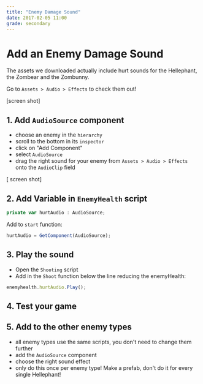 ```yaml
---
title: "Enemy Damage Sound"
date: 2017-02-05 11:00
grade: secondary
---
```


# Add an Enemy Damage Sound

The assets we downloaded actually include hurt sounds for the Hellephant, the Zombear and the Zombunny.

Go to `Assets > Audio > Effects` to check them out!

[screen shot]

## 1. Add `AudioSource` component

- choose an enemy in the `hierarchy`
- scroll to the bottom in its `inspector`
- click on "Add Component"
- select `AudioSource`
- drag the right sound for your enemy from `Assets > Audio > Effects` onto the `AudioClip` field

[ screen shot]

## 2. Add Variable in `EnemyHealth` script

```javascript
private var hurtAudio : AudioSource;
```

Add to `start` function:

```javascript
hurtAudio = GetComponent(AudioSource);
```

## 3. Play the sound

- Open the `Shooting` script
- Add in the `Shoot` function below the line reducing the enemyHealth:

```javascript
enemyhealth.hurtAudio.Play();
```

## 4. Test your game

## 5. Add to the other enemy types
- all enemy types use the same scripts, you don't need to change them further
- add the `AudioSource` component
- choose the right sound effect
- only do this once per enemy type! Make a prefab, don't do it for every single Hellephant!


